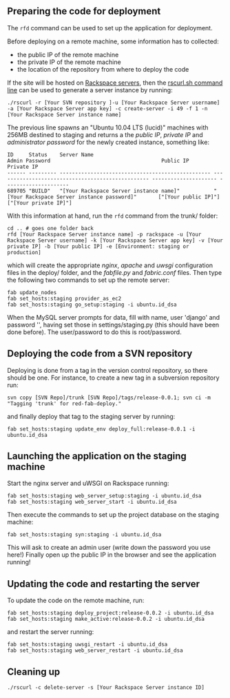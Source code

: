 ## Preparing the code for deployment

The `rfd` command can be used to set up the application for deployment.

Before deploying on a remote machine, some information has to collected:

* the public IP of the remote machine
* the private IP of the remote machine
* the location of the repository from where to deploy the code

If the site will be hosted on [Rackspace servers](http://www.rackspace.com), then the [rscurl.sh command line](https://github.com/jsquared/rscurl) can be used to generate a server instance by running:

    ./rscurl -r [Your SVN repository ]-u [Your Rackspace Server username] -a [Your Rackspace Server app key] -c create-server -i 49 -f 1 -n [Your Rackspace Server instance name]

The previous line spawns an "Ubuntu 10.04 LTS (lucid)" machines with 256MB destined to staging and returns a the *public IP*, *private IP* and *administrator password* for the newly created instance, something like:

    ID     Status    Server Name                                       Admin Password                                    Public IP             Private IP          
    ------ --------- ------------------------------------------------- ------------------------------------------------- --------------------- ---------------------
    689705 "BUILD"   "[Your Rackspace Server instance name]"           "[Your Rackspace Server instance password]"       ["[Your public IP]"]  ["[Your private IP]"]    

With this information at hand, run the `rfd` command from the trunk/ folder:

    cd .. # goes one folder back
    rfd [Your Rackspace Server instance name] -p rackspace -u [Your Rackspace Server username] -k [Your Rackspace Server app key] -v [Your private IP] -b [Your public IP] -e [Environment: staging or production]

which will create the appropriate *nginx*, *apache* and *uwsgi* configuration files in the deploy/ folder, and the *fabfile.py* and *fabric.conf* files.
Then type the following two commands to set up the remote server:

    fab update_nodes 
    fab set_hosts:staging provider_as_ec2
    fab set_hosts:staging go_setup:staging -i ubuntu.id_dsa

When the MySQL server prompts for data, fill with name, user 'django' and 
password '', having set those in settings/staging.py (this should have been done before).
The user/password to do this is root/password.

<!-- In case it's not done automatically:
## Setting up the database on the staging machine

$ fab -i deploy/[your private SSH key here] dev mysql_install
$ fab -i deploy/[your private SSH key here] dev mysql_create_db
$ fab -i deploy/[your private SSH key here] dev mysql_create_user

DATABASES = {
    'default': {
        'ENGINE': 'django.db.backends.sqlite3', 
        'NAME': os.path.join(PROJECT_ROOT, 'dentsu_vii_staging.db'),
    }
}
-->
    
## Deploying the code from a SVN repository

Deploying is done from a tag in the version control repository, so there should be one.
For instance, to create a new tag in a subversion repository run:

    svn copy [SVN Repo]/trunk [SVN Repo]/tags/release-0.0.1; svn ci -m "Tagging 'trunk' for red-fab-deploy."

and finally deploy that tag to the staging server by running:

    fab set_hosts:staging update_env deploy_full:release-0.0.1 -i ubuntu.id_dsa

## Launching the application on the staging machine

Start the nginx server and uWSGI on Rackspace running:

<!-- THIS SHOULD GO IN THE SCRIPT!! -->
    
    fab set_hosts:staging web_server_setup:staging -i ubuntu.id_dsa
    fab set_hosts:staging web_server_start -i ubuntu.id_dsa

Then execute the commands to set up the project database on the staging machine:

    fab set_hosts:staging syn:staging -i ubuntu.id_dsa

This will ask to create an admin user (write down the password you use here!)
Finally open up the public IP in the browser and see the application running!

## Updating the code and restarting the server

To update the code on the remote machine, run:

    fab set_hosts:staging deploy_project:release-0.0.2 -i ubuntu.id_dsa
    fab set_hosts:staging make_active:release-0.0.2 -i ubuntu.id_dsa
    
and restart the server running:

    fab set_hosts:staging uwsgi_restart -i ubuntu.id_dsa
    fab set_hosts:staging web_server_restart -i ubuntu.id_dsa 

## Cleaning up

    ./rscurl -c delete-server -s [Your Rackspace Server instance ID]
